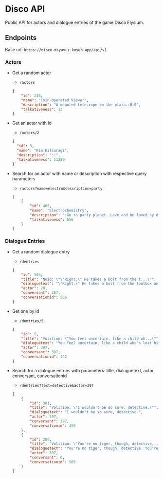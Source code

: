 # Disco API

Public API for actors and dialogue entries of the game Disco Elysium.

## Endpoints

Base url: `https://disco-msyavuz.koyeb.app/api/v1`

### Actors

- Get a random actor
    - `/actors`
    ```json
    {
        "id": 216,
        "name": "Coin-Operated Viewer",
        "description": "A mounted telescope on the plaza.:0:0",
        "talkativeness": 13
    }
    ```

- Get an actor with id
    - `/actors/2`
    ```json
    {
      "id": 3,
      "name": "Kim Kitsuragi",
      "description": "::",
      "talkativeness": 11289
    }
    ```

- Search for an actor with name or description with respective query parameters
    - `/actors?name=electro&description=party`
    ```json
    [
        {
            "id": 405,
            "name": "Electrochemistry",
            "description": ":Go to party planet. Love and be loved by drugs.:COOL FOR: HIGH-FLIERS. PARTY ENTHUSIASTS. COPS WHO NEED LIGHTNING.\n\nElectrochemistry is the animal within you, the beast longing to be unleashed to indulge and enjoy. It enables you to take drugs with fewer negative side-effects. It also enables you to better investigate lurid matters – if you need to understand a chemical breakdown, or talk to someone blasted out of their mind, or understand sexual dynamics, Electrochemistry is there to guide you.\n\nAt high levels, Electrochemistry makes you a man of unrestrained pleasure – an unrepentant lothario who leers at people with a bottle of speed and a plastic bendy straw in either hand. But with a low Electrochemistry, you’ll be too innocent to be effective. Without a working knowledge of drugs and sex, the city will be difficult to understand.",
            "talkativeness": 656
        }
    ]
    ```

### Dialogue Entries

- Get a random dialogue entry
    - `/dentries`
    ```json
    {
        "id": 503,
        "title": "Noid: \"\"Right.\" He takes a bolt from the t...\"",
        "dialoguetext": "\"Right.\" He takes a bolt from the toolbox and spits on it before shining it.",
        "actor": 28,
        "conversant": 387,
        "conversationid": 566
    }
    ```

- Get one by id
    - `/dentries/5`
    ```json
    {
        "id": 5,
        "title": "Volition: \"You feel uncertain, like a child wh...\"",
        "dialoguetext": "You feel uncertain, like a child who's lost his mother in the crowd.",
        "actor": 397,
        "conversant": 387,
        "conversationid": 142
    }
    ```
- Search for a dialogue entries with parameters: title, dialoguetext, actor, conversant, conversationid
    - `/dentries?text=detective&actor=397`
    ```json
    [
        {
            "id": 381,
            "title": "Volition: \"I wouldn't be so sure, detective.\"",
            "dialoguetext": "I wouldn't be so sure, detective.",
            "actor": 397,
            "conversant": 387,
            "conversationid": 459
        },
        {
            "id": 200,
            "title": "Volition: \"You're no tiger, though, detective....\"",
            "dialoguetext": "You're no tiger, though, detective. You're a man. It's your curse to have to choose.",
            "actor": 397,
            "conversant": 0,
            "conversationid": 505
        }
    ]
```
